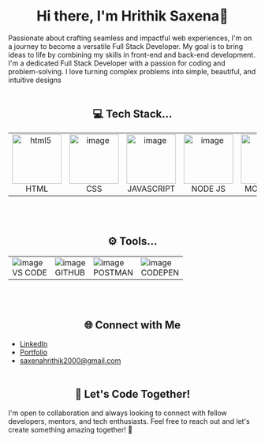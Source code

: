 <h1 align="center">Hi there, I'm Hrithik Saxena👋</h1>

Passionate about crafting seamless and impactful web experiences, I'm on a journey to become a versatile Full Stack Developer.
My goal is to bring ideas to life by combining my skills in front-end and back-end development. I'm a dedicated Full Stack Developer with a passion for coding and problem-solving. I love turning complex problems into simple, beautiful, and intuitive designs
<br></br>
<h2 align="center">💻 Tech Stack...</h2>
<table style="width: 100%; border-collapse: collapse;">
  <tr>
    <td style="text-align: center;">
      <img src="https://github.com/user-attachments/assets/521f837d-37f7-4f9c-82ad-1cb6e601e050" alt="html5" style="width: 100px;">
      <br>
      HTML
    </td>
    <td style="text-align: center;">
      <img src="https://github.com/user-attachments/assets/6d118b03-3854-4b8d-b916-d0838b99a49a" alt="image" style="width: 100px;">
      <br>
      CSS
    </td>
    <td style="text-align: center;">
      <img src="https://github.com/user-attachments/assets/04ac97e7-31fa-47ff-aba1-998ee36ac44f" alt="image" style="width: 100px;">
      <br>
      JAVASCRIPT
    </td>
    <td style="text-align: center;">
      <img src="https://github.com/user-attachments/assets/a7bfe0f3-0182-455a-825a-6f7a96af0717" alt="image" style="width: 100px;">
      <br>
      NODE JS
    </td>
    <td style="text-align: center;">
      <img src="https://github.com/user-attachments/assets/53959917-aca8-4326-9e96-42e003cbce7c" alt="image" style="width: 100px;">
      <br>
      MONGODB
    </td>
    <td style="text-align: center;">
      <img src="https://github.com/user-attachments/assets/a9f72f76-93a6-4b52-b056-8ded55e8e20a" alt="image" style="width: 100px;">
      <br>
      REACT JS
    </td>
    <td style="text-align: center;">
      <img src="https://github.com/user-attachments/assets/5e1d1437-1590-42ad-a941-fae2b57c3a93" alt="image" style="width: 100px;">
      <br>
      CHAKRA UI
    </td>
    <td style="text-align: center;">
      <img src="https://github.com/user-attachments/assets/d6c8176b-eab2-4151-8eab-59efa177ced7" alt="image" style="width: 100px;">
      <br>
      BOOTSTRAP
    </td>
  </tr>
</table>

<br></br>

<h2 align="center">⚙ Tools...</h2>

<table align="center">
  <tr>
    <td>
      <img src="https://github.com/user-attachments/assets/2d094189-fd17-4787-9bf2-794e0409a048" alt="image">
      <br>
      <span>VS CODE</span>
    </td>
    <td>
      <img src="https://github.com/user-attachments/assets/75a3aaed-48f3-4bd3-8abe-5426ef8d8e5d" alt="image">
      <br>
      <span>GITHUB</span>
    </td>
    <td>
      <img src="https://github.com/user-attachments/assets/35ac5e64-5984-4e46-bb8e-c7fc8bd03161" alt="image">
      <br>
      <span>POSTMAN</span>
    </td>
    <td>
      <img src="https://github.com/user-attachments/assets/b841ef15-fc6d-462d-800b-c3426f8f9f22" alt="image">
      <br>
      <span>CODEPEN</span>
    </td>
  </tr>
</table>

<br></br>

<h2 align="center">🌐 Connect with Me</h2>

- [LinkedIn](https://www.linkedin.com/in/hrithik-saxena-15b273168/)
- [Portfolio](https://portfolio-phi-seven-48.vercel.app/)
- saxenahrithik2000@gmail.com
<br></br>

<h2 align="center">🌟 Let's Code Together!</h2>

I'm open to collaboration and always looking to connect with fellow developers, mentors, and tech enthusiasts.
Feel free to reach out and let's create something amazing together! 🚀


